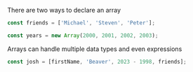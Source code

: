 There are two ways to declare an array
```js
const friends = ['Michael', 'Steven', 'Peter'];
```

```js
const years = new Array(2000, 2001, 2002, 2003);
```

Arrays can handle multiple data types and even expressions
```js
const josh = [firstName, 'Beaver', 2023 - 1998, friends];
```

